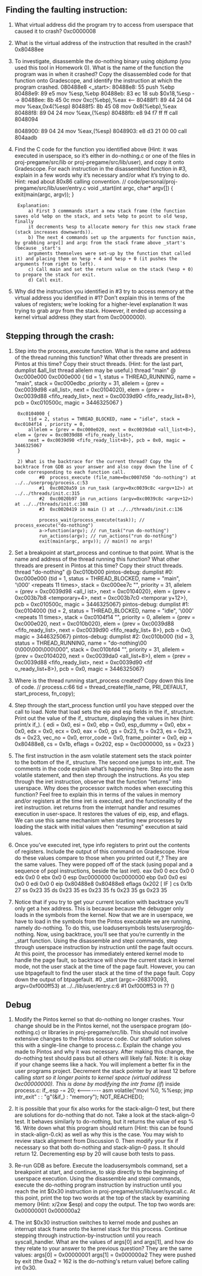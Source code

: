 ## Finding the faulting instruction:

1) What virtual address did the program try to access from userspace that caused it to crash?
        0xc0000008

2) What is the virtual address of the instruction that resulted in the crash?
        0x80488ee

3) To investigate, disassemble the do-nothing binary using objdump (you used this tool in Homework 0). What is the name of the function the program was in when it crashed? Copy the disassembled code for that function onto Gradescope, and identify the instruction at which the program crashed.
        080488e8 <_start>:
            80488e8:	55                   	push   %ebp
            80488e9:	89 e5                	mov    %esp,%ebp
            80488eb:	83 ec 18             	sub    $0x18,%esp
        --> 80488ee:	8b 45 0c             	mov    0xc(%ebp),%eax <--
            80488f1:	89 44 24 04          	mov    %eax,0x4(%esp)
            80488f5:	8b 45 08             	mov    0x8(%ebp),%eax
            80488f8:	89 04 24             	mov    %eax,(%esp)
            80488fb:	e8 94 f7 ff ff       	call   8048094 <main>
            8048900:	89 04 24             	mov    %eax,(%esp)
            8048903:	e8 d3 21 00 00       	call   804aadb <exit>


4) Find the C code for the function you identified above (Hint: it was executed in userspace, so it’s either in do-nothing.c or one of the files in proj-pregame/src/lib or proj-pregame/src/lib/user), and copy it onto Gradescope. For each instruction in the disassembled function in #3, explain in a few words why it’s necessary and/or what it’s trying to do. Hint: read about 80x86 calling convention.
        // code/personal/proj-pregame/src/lib/user/entry.c
        void _start(int argc, char* argv[]) {
            exit(main(argc, argv));
        }
        
        Explanation:
            a) First 3 commmands start a new stack frame (the function saves old %ebp on the stack, and sets %ebp to point to old %esp, finally
            it decrements %esp to allocate memory for this new stack frame (stack increases downwards)).
            b) The next 4 commands set up the arguments for function main, by grabbing argv[] and argc from the stack frame above _start's (because _start's
            arguments themselves were set-up by the function that called it) and placing them on %esp + 4 and %esp + 0 (it pushes the arguments from right to left).
            c) Call main and set the return value on the stack (%esp + 0) to prepare the stack for exit.
            d) Call exit.
            
5) Why did the instruction you identified in #3 try to access memory at the virtual address you identified in #1? Don’t explain this in terms of the values of registers; we’re looking for a higher-level explanation
        It was trying to grab argv from the stack. However, it ended up accessing a kernel virtual address (they start from 0xc0000000).


## Stepping through the crash:
1) Step into the process_execute function. What is the name and address of the thread running this function? What other threads are present in Pintos at this time? Copy their struct threads. (Hint: for the last part, dumplist &all_list thread allelem may be useful.)
        thread "main" @ 0xc000e000
        0xc000e000 {
            tid = 1, status = THREAD_RUNNING, name = "main", stack = 0xc000edbc ,priority = 31,
            allelem = {prev = 0xc0039d98 <all_list>, next = 0xc0104020}, elem = {prev = 0xc0039d88 <fifo_ready_list>,
            next = 0xc0039d90 <fifo_ready_list+8>}, pcb = 0xc010500c, magic = 3446325067
        }
        
        0xc0104000 {
            tid = 2, status = THREAD_BLOCKED, name = "idle", stack = 0xc0104f14 , priority = 0,
            allelem = {prev = 0xc000e020, next = 0xc0039da0 <all_list+8>}, elem = {prev = 0xc0039d88 <fifo_ready_list>,
            next = 0xc0039d90 <fifo_ready_list+8>}, pcb = 0x0, magic = 3446325067
        }
        
        2) What is the backtrace for the current thread? Copy the backtrace from GDB as your answer and also copy down the line of C code corresponding to each function call.
                #0  process_execute (file_name=0xc0007d50 "do-nothing") at ../../userprog/process.c:53
                #1  0xc0020a59 in run_task (argv=0xc0039c8c <argv+12>) at ../../threads/init.c:315
                #2  0xc0020b97 in run_actions (argv=0xc0039c8c <argv+12>) at ../../threads/init.c:388
                #3  0xc0020419 in main () at ../../threads/init.c:136
        
                process_wait(process_execute(task)); // process_execute("do-nothing")
                a->function(argv); // run_task("run do-nothing")
                run_actions(argv); // run_actions("run do-nothing")
                exit(main(argc, argv)); // main() no args!

3) Set a breakpoint at start_process and continue to that point. What is the name and address of the thread running this function? What other threads are present in Pintos at this time? Copy their struct threads.
        thread "do-nothing" @ 0xc010b000
        pintos-debug: dumplist #0: 0xc000e000 {tid = 1, status = THREAD_BLOCKED, name = "main", '\000'
         <repeats 11 times>, stack = 0xc000ee7c "", priority = 31, allelem = {prev = 0xc0039d98 <all_l
        ist>, next = 0xc0104020}, elem = {prev = 0xc003b7b8 <temporary+4>, next = 0xc003b7c0 <temporar
        y+12>}, pcb = 0xc010500c, magic = 3446325067}
        pintos-debug: dumplist #1: 0xc0104000 {tid = 2, status = THREAD_BLOCKED, name = "idle", '\000'
         <repeats 11 times>, stack = 0xc0104f14 "", priority = 0, allelem = {prev = 0xc000e020, next =
         0xc010b020}, elem = {prev = 0xc0039d88 <fifo_ready_list>, next = 0xc0039d90 <fifo_ready_list+
        8>}, pcb = 0x0, magic = 3446325067}
        pintos-debug: dumplist #2: 0xc010b000 {tid = 3, status = THREAD_RUNNING, name = "do-nothing\00
        0\000\000\000\000", stack = 0xc010bfd4 "", priority = 31, allelem = {prev = 0xc0104020, next =
         0xc0039da0 <all_list+8>}, elem = {prev = 0xc0039d88 <fifo_ready_list>, next = 0xc0039d90 <fif
        o_ready_list+8>}, pcb = 0x0, magic = 3446325067}

4) Where is the thread running start_process created? Copy down this line of code.
        // process.c:66
        tid = thread_create(file_name, PRI_DEFAULT, start_process, fn_copy);


5) Step through the start_process function until you have stepped over the call to load. Note that load sets the eip and esp fields in the if_ structure. Print out the value of the if_ structure, displaying the values in hex (hint: print/x if_).
        {
            edi = 0x0, esi = 0x0, ebp = 0x0, esp_dummy = 0x0, ebx = 0x0, edx = 0x0, ecx = 0x0, eax = 0x0,
            gs = 0x23, fs = 0x23, es = 0x23, ds = 0x23, vec_no = 0x0, error_code = 0x0, frame_pointer = 0x0,
            eip = 0x80488e8, cs = 0x1b, eflags = 0x202, esp = 0xc0000000, ss = 0x23
        }

6) The first instruction in the asm volatile statement sets the stack pointer to the bottom of the if_ structure. The second one jumps to intr_exit. The comments in the code explain what’s happening here. Step into the asm volatile statement, and then step through the instructions. As you step through the iret instruction, observe that the function “returns” into userspace. Why does the processor switch modes when executing this function? Feel free to explain this in terms of the values in memory and/or registers at the time iret is executed, and the functionality of the iret instruction.
        iret returns from the interrupt handler and resumes execution in user-space. It restores the values of eip, esp, and eflags.
        We can use this same mechanism when starting new processes by loading the stack with initial values then "resuming" execution at said values.

7) Once you’ve executed iret, type info registers to print out the contents of registers. Include the output of this command on Gradescope. How do these values compare to those when you printed out if_?
        They are the same values. They were popped off of the stack (using popal and a sequence of popl instructions, beside the last iret).
        eax            0x0      0
        ecx            0x0      0
        edx            0x0      0
        ebx            0x0      0
        esp            0xc0000000       0xc0000000
        ebp            0x0      0x0
        esi            0x0      0
        edi            0x0      0
        eip            0x80488e8        0x80488e8
        eflags         0x202    [ IF ]
        cs             0x1b     27
        ss             0x23     35
        ds             0x23     35
        es             0x23     35
        fs             0x23     35
        gs             0x23     35

8) Notice that if you try to get your current location with backtrace you’ll only get a hex address. This is because because the debugger only loads in the symbols from the kernel. Now that we are in userspace, we have to load in the symbols from the Pintos executable we are running, namely do-nothing. To do this, use loadusersymbols tests/userprog/do-nothing. Now, using backtrace, you’ll see that you’re currently in the _start function. Using the disassemble and stepi commands, step through userspace instruction by instruction until the page fault occurs. At this point, the processor has immediately entered kernel mode to handle the page fault, so backtrace will show the current stack in kernel mode, not the user stack at the time of the page fault. However, you can use btpagefault to find the user stack at the time of the page fault. Copy down the output of btpagefault.
        #0  _start (argc=-268370093, argv=0xf000ff53) at ../../lib/user/entry.c:6
        #1  0xf000ff53 in ?? ()

## Debug

1) Modify the Pintos kernel so that do-nothing no longer crashes. Your change should be in the Pintos kernel, not the userspace program (do-nothing.c) or libraries in proj-pregame/src/lib. This should not involve extensive changes to the Pintos source code. Our staff solution solves this with a single-line change to process.c. Explain the change you made to Pintos and why it was necessary. After making this change, the do-nothing test should pass but all others will likely fail. Note: It is okay if your change seems like a hack. You will implement a better fix in the user programs project.
        Decrement the stack pointer by at least 12 before calling _start so it longer points to kernel space (virtual address 0xc00000000).
        This is done by modifying the intr frame (if_) inside process.c:
        if_.esp -= 20;  <-------
        asm volatile("movl %0, %%esp; jmp intr_exit" : : "g"(&if_) : "memory");
        NOT_REACHED();
        

2) It is possible that your fix also works for the stack-align-0 test, but there are solutions for do-nothing that do not. Take a look at the stack-align-0 test. It behaves similarly to do-nothing, but it returns the value of esp % 16. Write down what this program should return (Hint: this can be found in stack-align-0.ck) as well as why this is the case. You may wish to review stack alignment from Discussion 0. Then modify your fix if necessary so that both do-nothing and stack-align-0 pass.
        It should return 12. Decrementing esp by 20 will cause both tests to pass.


3) Re-run GDB as before. Execute the loadusersymbols command, set a breakpoint at start, and continue, to skip directly to the beginning of userspace execution. Using the disassemble and stepi commands, execute the do-nothing program instruction by instruction until you reach the int $0x30 instruction in proj-pregame/src/lib/user/syscall.c. At this point, print the top two words at the top of the stack by examining memory (Hint: x/2xw $esp) and copy the output.
        The top two words are:
        0x00000001
        0x000000a2


4) The int $0x30 instruction switches to kernel mode and pushes an interrupt stack frame onto the kernel stack for this process. Continue stepping through instruction-by-instruction until you reach syscall_handler. What are the values of args[0] and args[1], and how do they relate to your answer to the previous question?
        They are the same values:
        args[0] = 0x00000001
        args[1] = 0x000000a2
        They were pushed by exit (the 0xa2 = 162 is the do-nothing's return value) before calling int 0x30.
